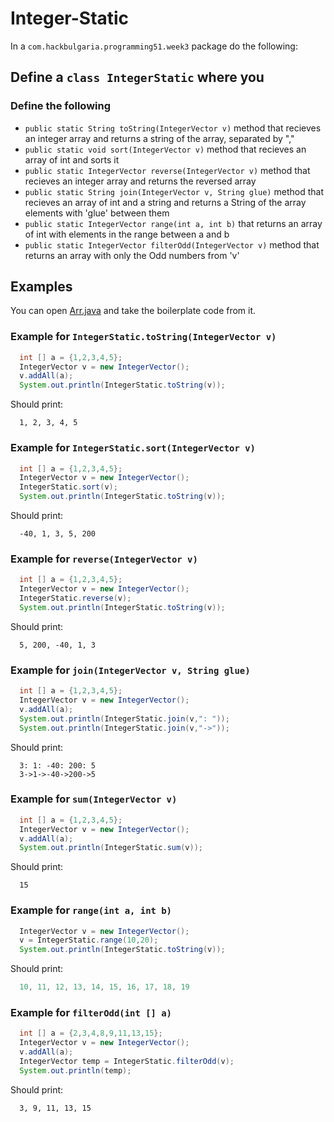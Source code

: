 # Integer-Static

In a `com.hackbulgaria.programming51.week3` package do the following:

## Define a `class IntegerStatic` where you

### Define the following

* `public static String toString(IntegerVector v)` method that recieves an integer array and returns a string of the array, separated by ","
* `public static void sort(IntegerVector v)` method that recieves an array of int and sorts it
* `public static IntegerVector reverse(IntegerVector v)` method that recieves an integer array and returns the reversed array
* `public static String join(IntegerVector v, String glue)` method that recieves an array of int and a string and returns a String of the array elements with 'glue' between them
* `public static IntegerVector range(int a, int b)` that returns an array of int with elements in the range between a and b
* `public static IntegerVector filterOdd(IntegerVector v)` method that returns an array with only the Odd numbers from 'v'

## Examples

You can open [Arr.java](Arr.java) and take the boilerplate code from it.


### Example for `IntegerStatic.toString(IntegerVector v)`

```java
  int [] a = {1,2,3,4,5};
  IntegerVector v = new IntegerVector();
  v.addAll(a);
  System.out.println(IntegerStatic.toString(v));
```

Should print:

```
  1, 2, 3, 4, 5
```

### Example for `IntegerStatic.sort(IntegerVector v)`

```java
  int [] a = {1,2,3,4,5};
  IntegerVector v = new IntegerVector();
  IntegerStatic.sort(v);
  System.out.println(IntegerStatic.toString(v));
```

Should print:

```
  -40, 1, 3, 5, 200
```

### Example for `reverse(IntegerVector v)`

```java
  int [] a = {1,2,3,4,5};
  IntegerVector v = new IntegerVector();
  IntegerStatic.reverse(v);
  System.out.println(IntegerStatic.toString(v));
```

Should print:

```
  5, 200, -40, 1, 3
```

### Example for `join(IntegerVector v, String glue)`

```java
  int [] a = {1,2,3,4,5};
  IntegerVector v = new IntegerVector();
  v.addAll(a);
  System.out.println(IntegerStatic.join(v,": "));
  System.out.println(IntegerStatic.join(v,"->"));
```

Should print:

```
  3: 1: -40: 200: 5
  3->1->-40->200->5
```

### Example for `sum(IntegerVector v)`

```java
  int [] a = {1,2,3,4,5};
  IntegerVector v = new IntegerVector();
  v.addAll(a);
  System.out.println(IntegerStatic.sum(v));
```

Should print:

```
  15
```

### Example for `range(int a, int b)`

```java
  IntegerVector v = new IntegerVector();
  v = IntegerStatic.range(10,20);
  System.out.println(IntegerStatic.toString(v));
```

Should print:

```java
  10, 11, 12, 13, 14, 15, 16, 17, 18, 19
```

### Example for `filterOdd(int [] a)`

```java
  int [] a = {2,3,4,8,9,11,13,15};
  IntegerVector v = new IntegerVector();
  v.addAll(a);
  IntegerVector temp = IntegerStatic.filterOdd(v);
  System.out.println(temp);
```

Should print:

```
  3, 9, 11, 13, 15
```
